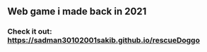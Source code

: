 ## Web game i made back in 2021
### Check it out: https://sadman30102001sakib.github.io/rescueDoggo
